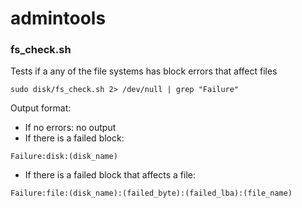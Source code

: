 # admintools

### fs_check.sh

Tests if a any of the file systems has block errors that affect files
~~~
sudo disk/fs_check.sh 2> /dev/null | grep "Failure"
~~~
Output format:

- If no errors: no output
- If there is a failed block: 
~~~
Failure:disk:(disk_name)
~~~
- If there is a failed block that affects a file:
~~~
Failure:file:(disk_name):(failed_byte):(failed_lba):(file_name)
~~~
